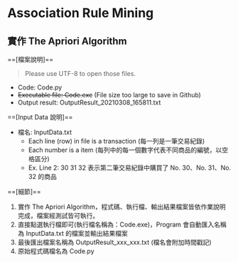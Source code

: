 # Association Rule Mining
## 實作 The Apriori Algorithm

==[檔案說明]==
> Please use UTF-8 to open those files.
* Code: Code.py
* ~~Executable file: Code.exe~~ (File size too large to save in Github)
* Output result: OutputResult_20210308_165811.txt

==[Input Data 說明]==
* 檔名: InputData.txt
    * Each line (row) in file is a transaction (每一列是一筆交易紀錄)
    * Each number is a item (每列中的每一個數字代表不同商品的編號，以空格區分)
    * Ex. Line 2: 30 31 32 表示第二筆交易紀錄中購買了 No. 30、No. 31、No. 32 的商品 

==[細節]==
1. 實作 The Apriori Algorithm，程式碼、執行檔、輸出結果檔案皆依作業說明完成，檔案經測試皆可執行。
2. 直接點選執行檔即可(執行檔名稱為：Code.exe)，Program 會自動匯入名稱為 InputData.txt 的檔案並輸出結果檔案
3. 最後匯出檔案名稱為 OutputResult_xxx_xxx.txt (檔名會附加時間戳記)
4. 原始程式碼檔名為 Code.py
